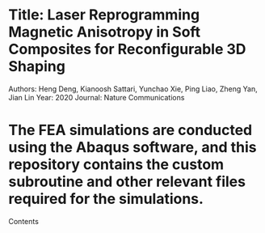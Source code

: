 # Title: Laser Reprogramming Magnetic Anisotropy in Soft Composites for Reconfigurable 3D Shaping
Authors: Heng Deng, Kianoosh Sattari, Yunchao Xie, Ping Liao, Zheng Yan, Jian Lin
Year: 2020
Journal: Nature Communications

# The FEA simulations are conducted using the Abaqus software, and this repository contains the custom subroutine and other relevant files required for the simulations.
Contents
